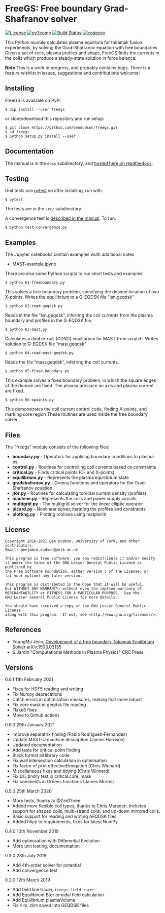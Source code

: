 FreeGS: Free boundary Grad-Shafranov solver
===========================================

[![License](https://img.shields.io/badge/license-GPL-blue.svg)](https://img.shields.io/badge/license-GPL-blue.svg)
[![py3comp](https://img.shields.io/badge/py3-compatible-brightgreen.svg)](https://img.shields.io/badge/py3-compatible-brightgreen.svg)
[![Build Status](https://github.com/bendudson/freegs/workflows/Tests/badge.svgh)](https://github.com/bendudson/freegs/workflows/Tests/badge.svg)
[![codecov](https://codecov.io/gh/bendudson/freegs/branch/master/graph/badge.svg?token=4dc6aHbu7K)](https://codecov.io/gh/bendudson/freegs)

This Python module calculates plasma equilibria for tokamak fusion experiments,
by solving the Grad-Shafranov equation with free boundaries. Given a set of coils,
plasma profiles and shape, FreeGS finds the currents in the coils which produce
a steady-state solution in force balance.

**Note** This is a work in progress, and probably contains bugs. 
There is a feature wishlist in issues, suggestions and contributions welcome!

Installing
----------

FreeGS is available on PyPI 

    $ pip install --user freegs

or clone/download this repository and run setup:

    $ git clone https://github.com/bendudson/freegs.git
    $ cd freegs
    $ python setup.py install --user

Documentation
-------------

The manual is in the `docs` subdirectory, and [hosted here on readthedocs](http://freegs.readthedocs.io/en/latest/).

Testing
-------

Unit tests use [pytest](https://docs.pytest.org/en/latest/) so after installing, run with:

    $ pytest

The tests are in the `src/` subdirectory.

A convergence test is [described in the manual](https://freegs.readthedocs.io/en/latest/tests.html#convergence-test). To run:

    $ python test-convergence.py

Examples
--------

The Jupyter notebooks contain examples wuth additional notes

* MAST-example.ipynb 

There are also some Python scripts to run short tests
and examples

    $ python 01-freeboundary.py

This solves a free boundary problem, specifying the desired location of two X-points.
Writes the equilibrium to a G-EQDSK file "lsn.geqdsk"

    $ python 02-read-geqdsk.py

Reads in the file "lsn.geqdsk", inferring the coil currents from the plasma boundary
and profiles in the G-EQDSK file.

    $ python 03-mast.py

Calculates a double-null (CDND) equilibrium for MAST from scratch. Writes solution to
G-EQDSK file "mast.geqdsk"

    $ python 04-read-mast-geqdsk.py

Reads the file "mast.geqdsk", inferring the coil currents.

    $ python 05-fixed-boundary.py 

This example solves a fixed boundary problem, in which the square edges of the domain
are fixed. The plasma pressure on axis and plasma current are fixed.

    $ python 06-xpoints.py

This demonstrates the coil current control code, finding X-points, and marking core region
These routines are used inside the free boundary solver

Files
-----

The "freegs" module consists of the following files:

* **boundary.py**        - Operators for applying boundary conditions to plasma psi
* **control.py**         - Routines for controlling coil currents based on constraints
* **critical.py**        - Finds critical points (O- and X-points)
* **equilibrium.py**     - Represents the plasma equilibrium state
* **gradshafranov.py**   - Greens functions and operators for the Grad-Shafranov equation
* **jtor.py**            - Routines for calculating toroidal current density (profiles)
* **machine.py**         - Represents the coils and power supply circuits
* **multigrid.py**       - The multigrid solver for the linear elliptic operator
* **picard.py**          - Nonlinear solver, iterating the profiles and constraints
* **plotting.py**        - Plotting routines using matplotlib

License
-------

    Copyright 2016-2021 Ben Dudson, University of York, and other contributors.
    Email: benjamin.dudson@york.ac.uk

    This program is free software: you can redistribute it and/or modify
    it under the terms of the GNU Lesser General Public License as published by
    the Free Software Foundation, either version 3 of the License, or
    (at your option) any later version.

    This program is distributed in the hope that it will be useful,
    but WITHOUT ANY WARRANTY; without even the implied warranty of
    MERCHANTABILITY or FITNESS FOR A PARTICULAR PURPOSE.  See the
    GNU Lesser General Public License for more details.

    You should have received a copy of the GNU Lesser General Public License
    along with this program.  If not, see <http://www.gnu.org/licenses/>.

References
----------

* YoungMu Jeon, [Development of a free boundary Tokamak Equlibrium Solver](http://link.springer.com/article/10.3938/jkps.67.843)  [arXiv:1503.03135](https://arxiv.org/abs/1503.03135)
* S.Jardin "Computational Methods in Plasma Physics" CRC Press


Versions
--------

0.6.1  11th February 2021
  - Fixes for HDF5 reading and writing
  - Fix Numpy deprecations
  - Catch errors in optimisation measures, making that more robust
  - Fix core mask in geqdsk file reading
  - Flake8 fixes
  - Move to Github actions

0.6.0  29th January 2021
  - Improve separatrix finding (Pablo Rodriguez-Fernandez)
  - Update MAST-U machine description (James Harrison)
  - Updated documentation
  - Add tests for critical point finding
  - Black format all library code
  - Fix wall intersection calculation in optimisation
  - Fix factor of pi in effectiveElongation (Chris Winnard)
  - Miscellaneous fixes and tidying (Chris Winnard)
  - Fix psi_bndry test in critical.core_mask
  - Fix comments in Greens functions (James Morris)

0.5.0  25th March 2020
  - More tests, thanks to @ZedThree.
  - Added more flexible coil types, thanks to Chris Marsden.
    Includes support for shaped coils, multi-strand coils,
    and up-down mirrored coils.
  - Basic support for reading and writing AEQDSK files
  - Added h5py to requirements, fixes for latest NumPy

0.4.0  10th November 2019
  - Add optimisation with Differential Evolution
  - More unit testing, documentation

0.3.0  28th July 2019
  - Add 4th-order solver for potential
  - Add convergence test

0.2.0  12th March 2019
  - Add field line tracer, `freegs.fieldtracer`
  - Add Equilibrium.Btor toroidal field calculation
  - Add Equilibrium.plasmaVolume
  - Fix rlim, zlim saved into GEQDSK files


